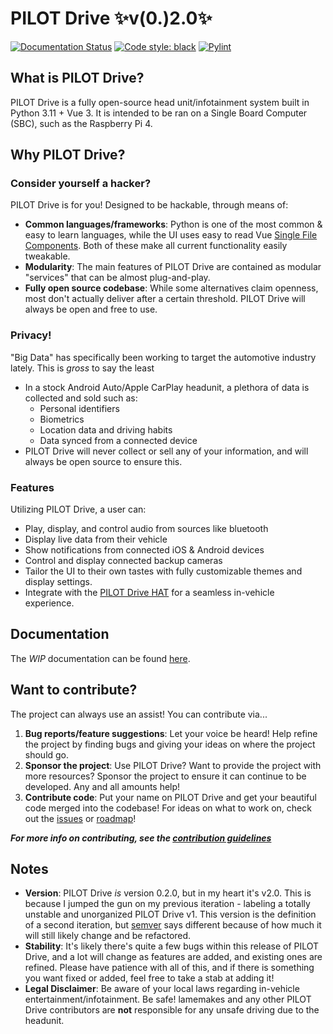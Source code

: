 # PILOT Drive ✨v(0.)2.0✨    

[![Documentation Status](https://readthedocs.org/projects/pilot-drive/badge/?version=latest)](https://pilot-drive.readthedocs.io/en/latest/?badge=latest)
[![Code style: black](https://img.shields.io/badge/code%20style-black-000000.svg)](https://github.com/psf/black)
[![Pylint](https://github.com/lamemakes/pilot-drive/actions/workflows/pylint.yml/badge.svg)](https://github.com/lamemakes/pilot-drive/actions/workflows/pylint.yml)


## What is PILOT Drive?

PILOT Drive is a fully open-source head unit/infotainment system built in Python 3.11 + Vue 3. It is intended to be ran on a Single Board Computer (SBC), such as the Raspberry Pi 4.


## Why PILOT Drive?

### Consider yourself a hacker?

PILOT Drive is for you! Designed to be hackable, through means of:
- **Common languages/frameworks**: Python is one of the most common & easy to learn languages, while the UI uses easy to read Vue [Single File Components](https://vuejs.org/guide/scaling-up/sfc.html). Both of these make all current functionality easily tweakable.
- **Modularity**: The main features of PILOT Drive are contained as modular "services" that can be almost plug-and-play.
- **Fully open source codebase**: While some alternatives claim openness, most don't actually deliver after a certain threshold. PILOT Drive will always be open and free to use.

### Privacy! 

"Big Data" has specifically been working to target the automotive industry lately. This is _gross_ to say the least
- In a stock Android Auto/Apple CarPlay headunit, a plethora of data is collected and sold such as:
    - Personal identifiers
    - Biometrics
    - Location data and driving habits
    - Data synced from a connected device
- PILOT Drive will never collect or sell any of your information, and will always be open source to ensure this.

### Features

Utilizing PILOT Drive, a user can:
- Play, display, and control audio from sources like bluetooth
- Display live data from their vehicle
- Show notifications from connected iOS & Android devices
- Control and display connected backup cameras
- Tailor the UI to their own tastes with fully customizable themes and display settings.
- Integrate with the [PILOT Drive HAT](https://github.com/lamemakes/pilot-drive-HAT) for a seamless in-vehicle experience.


## Documentation

The _WIP_ documentation can be found [here](https://pilot-drive.readthedocs.io/en/latest/). 


## Want to contribute?

The project can always use an assist! You can contribute via...
1. **Bug reports/feature suggestions**: Let your voice be heard! Help refine the project by finding bugs and giving your ideas on where the project should go.
2. **Sponsor the project**: Use PILOT Drive? Want to provide the project with more resources? Sponsor the project to ensure it can continue to be developed. Any and all amounts help!
3. **Contribute code**: Put your name on PILOT Drive and get your beautiful code merged into the codebase! For ideas on what to work on, check out the [issues](https://github.com/lamemakes/pilot-drive/issues) or [roadmap](https://pilot-drive.readthedocs.io/en/latest/roadmap.html)!

**_For more info on contributing, see the [contribution guidelines](https://github.com/lamemakes/pilot-drive/blob/master/.github/CONTRIBUTING.md)_**


## Notes
- __Version__: PILOT Drive _is_ version 0.2.0, but in my heart it's v2.0. This is because I jumped the gun on my previous iteration - labeling a totally unstable and unorganized PILOT Drive v1. This version is the definition of a second iteration, but [semver](https://github.com/semver/semver) says different because of how much it will still likely change and be refactored.
- __Stability__: It's likely there's quite a few bugs within this release of PILOT Drive, and a lot will change as features are added, and existing ones are refined. Please have patience with all of this, and if there is something you want fixed or added, feel free to take a stab at adding it!
- __Legal Disclaimer__: Be aware of your local laws regarding in-vehicle entertainment/infotainment. Be safe! lamemakes and any other PILOT Drive contributors are **not** responsible for any unsafe driving due to the headunit.
